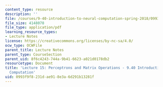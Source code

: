 ```yaml
---
content_type: resource
description: ''
file: /courses/9-40-introduction-to-neural-computation-spring-2018/0993f9f8231dae918e3a6d291b13281f_MIT9_40S18_Lec15.pdf
file_size: 4148078
file_type: application/pdf
learning_resource_types:
- Lecture Notes
license: https://creativecommons.org/licenses/by-nc-sa/4.0/
ocw_type: OCWFile
parent_title: Lecture Notes
parent_type: CourseSection
parent_uid: 8f6c4243-744a-9b41-6623-a021d0178db2
resourcetype: Document
title: 'Lecture 15: Perceptrons and Matrix Operations - 9.40 Introduction to Neural
  Computation'
uid: 0993f9f8-231d-ae91-8e3a-6d291b13281f
---
```

